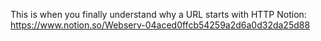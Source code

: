 This is when you finally understand why a URL starts with HTTP
Notion:<br>
https://www.notion.so/Webserv-04aced0ffcb54259a2d6a0d32da25d88
